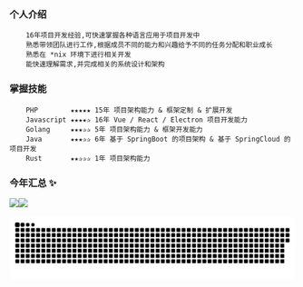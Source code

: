 ### 个人介绍
```
	16年项目开发经验,可快速掌握各种语言应用于项目开发中
	熟悉带领团队进行工作,根据成员不同的能力和兴趣给予不同的任务分配和职业成长
	熟悉在 *nix 环境下进行相关开发
	能快速理解需求,并完成相关的系统设计和架构
```

### 掌握技能

```
	PHP        ★★★★★ 15年 项目架构能力 & 框架定制 & 扩展开发
	Javascript ★★★★✰ 16年 Vue / React / Electron 项目开发能力
	Golang     ★★★✰✰ 5年 项目架构能力 & 框架开发能力 
	Java       ★★★✰✰ 6年 基于 SpringBoot 的项目架构 & 基于 SpringCloud 的项目开发
	Rust       ★★✰✰✰ 1年 项目架构能力
```

### 今年汇总 ✨

<img align="" height="137px" src="https://github-readme-stats.vercel.app/api?username=freewu&hide_title=true&hide_border=true&show_icons=true&include_all_commits=true&line_height=21&bg_color=0,EC6C6C,FFD479,FFFC79,73FA79&theme=dracula&locale=cn" /><img align="" height="137px" src="https://github-readme-stats.vercel.app/api/top-langs/?username=liyupi&hide_title=true&hide_border=true&layout=compact&bg_color=0,73FA79,73FDFF,D783FF&theme=graywhite&locale=cn" />

 ![github contribution grid snake animation](https://raw.githubusercontent.com/freewu/freewu/output/github-contribution-grid-snake.svg) 

